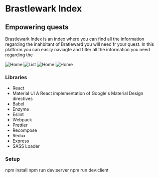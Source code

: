# Brastlewark Index

## Empowering quests

Brastlewark Index is an index where you can find all the information regarding the inahbitant of Bratleward you will need fr your quest.
In this platform you can easily naviagte and filter all the information you need regarding the

![Home](https://i.ibb.co/8XcRvJv/index.png)
![List](https://i.ibb.co/YTP0wR9/gnome-list.png)
![Home](https://i.ibb.co/sqtmrpL/Filter.png)
![Home](https://i.ibb.co/9hTHCcJ/gnome-details2.png)

### Libraries

- React
- Material UI
A React implementation of Google's Material Design directives
- Babel
- Enzyme
- Eslint
- Webpack
- Prettier
- Recompose
- Redux
- Express
- SASS Loader

### Setup

npm install
npm run dev:server
npm run dev:client
